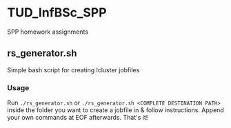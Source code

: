 # TUD_InfBSc_SPP
SPP homework assignments


## rs_generator.sh
Simple bash script for creating lcluster jobfiles

### Usage
Run `./rs_generator.sh` or `./rs_generator.sh <COMPLETE DESTINATION PATH>` inside the folder you want to create a jobfile in & follow instructions. Append your own commands at EOF afterwards. That's it!

